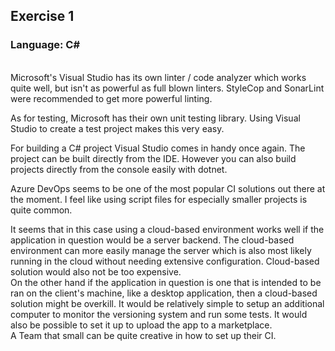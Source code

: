 
## Exercise 1
### Language: C#
\
Microsoft's Visual Studio has its own linter / code analyzer which works quite well, but isn't as powerful as full blown linters. StyleCop and SonarLint were recommended to get more powerful linting.

As for testing, Microsoft has their own unit testing library. Using Visual Studio to create a test project makes this very easy.

For building a C# project Visual Studio comes in handy once again. The project can be built directly from the IDE. However you can also build projects directly from the console easily with dotnet.

Azure DevOps seems to be one of the most popular CI solutions out there at the moment. I feel like using script files for especially smaller projects is quite common.

It seems that in this case using a cloud-based environment works well if the application in question would be a server backend. The cloud-based environment can more easily manage the server which is also most likely running in the cloud without needing extensive configuration. Cloud-based solution would also not be too expensive.
\
On the other hand if the application in question is one that is intended to be ran on the
client's machine, like a desktop application, then a cloud-based solution might be overkill. It would be relatively simple to setup an additional computer to monitor the versioning system and run some tests. It would also be possible to set it up to upload the app to a marketplace.
\
A Team that small can be quite creative in how to set up their CI.